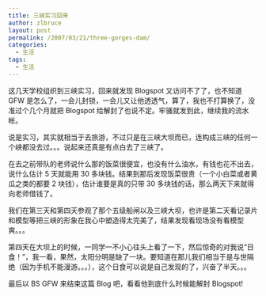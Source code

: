 ```yaml
---
title: 三峡实习回来
author: zlbruce
layout: post
permalink: /2007/03/21/three-gorges-dam/
categories:
  - 生活
tags:
  - 生活
---
```

这几天学校组织到三峡实习，回来就发现 Blogspot 又访问不了了，也不知道 GFW 是怎么了，一会儿封锁，一会儿又让他透透气，算了，我也不打算换了，没准过个几个月就把 Blogspot 给解封了也说不定。牢骚就发到此，继续我的流水帐。

说是实习，其实就相当于去旅游，不过只是在三峡大坝而已，连构成三峡的任何一个峡都没去过。。。说起来还真是有点白去了三峡了。

在去之前带队的老师说什么那的饭菜很便宜，也没有什么油水，有钱也花不出去，说什么估计 5 天就能用 30 多块钱。结果到那后发现饭菜很贵（一个小白菜或者黄瓜之类的都要 2 块钱），估计谁要是真的只带 30 多块钱的话，那么两天下来就得向老师借钱了。

我们在第三天和第四天参观了那个五级船闸以及三峡大坝，也许是第二天看记录片和模型等把三峡的形象在我心中塑造得太完美了，结果发现看现场没有看模型爽。。。

第四天在大坝上的时候，一同学一不小心往头上看了一下，然后惊奇的对我说“日食！”，我一看，果然，太阳分明是缺了一块。要知道在那儿我们相当于是与世隔绝（因为手机不能漫游。。。），这个日食可以说是自己发现的了，兴奋了半天。。。

最后以 BS GFW 来结束这篇 Blog 吧，看看他到底什么时候能解封 Blogspot!